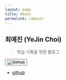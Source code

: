 ```yaml
---
layout: page
title: About
permalink: /about/
---
```

## 최예진 (YeJin Choi)
> 학습 기록을 위한 블로그

<a href="https://github.com/dPwls03">
<button><img src="[http://github.com/dPwls03/dPwls03.github.io/public/img/github.png](https://github.com/dPwls03/dPwls03.github.io/blob/master/public/img/github.png)" alt="GitHub" onclick="[GitHub<](https://github.com/dPwls03)" ></button>
</a> 

* [github](https://github.com/dPwls03)
